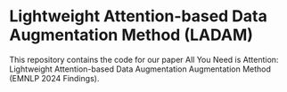 # Lightweight Attention-based Data Augmentation Method (LADAM)

This repository contains the code for our paper All You Need is Attention: Lightweight Attention-based Data Augmentation Augmentation Method (EMNLP 2024 Findings).